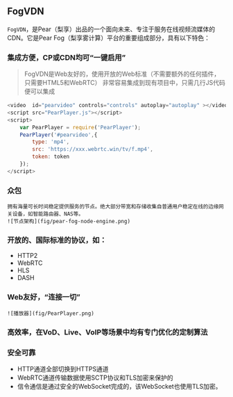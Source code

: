 ## FogVDN

`FogVDN`，是Pear（梨享）出品的一个面向未来、专注于服务在线视频流媒体的CDN。它是Pear Fog（梨享雾计算）平台的重要组成部分，具有以下特色：

### 集成方便，CP或CDN均可“一键启用”

> FogVDN是Web友好的，使用开放的Web标准（不需要额外的任何插件，只需要HTML5和WebRTC）
> 非常容易集成到现有项目中，只需几行JS代码便可以集成

``` js
<video  id="pearvideo" controls="controls" autoplay="autoplay" ></video>
<script src="PearPlayer.js"></script>
<script>
    var PearPlayer = require('PearPlayer');
    PearPlayer('#pearvideo',{
        type: 'mp4',
        src: 'https://xxx.webrtc.win/tv/f.mp4',
        token: token
    });
</script>
```

### 众包
    拥有海量可长时间稳定提供服务的节点。绝大部分带宽和存储收集自普通用户稳定在线的边缘网关设备，如智能路由器、NAS等。
    ![节点架构](fig/pear-fog-node-engine.png)

### 开放的、国际标准的协议，如：
  + HTTP2
  + WebRTC
  + HLS
  + DASH
  
### Web友好，“连接一切”
    ![播放器](fig/PearPlayer.png)

### 高效率，在VoD、Live、VoIP等场景中均有专门优化的定制算法

### 安全可靠

* HTTP通道全部切换到HTTPS通道
* WebRTC通道传输数据使用SCTP协议和TLS加密来保护的
* 信令通信是通过安全的WebSocket完成的，该WebSocket也使用TLS加密。




